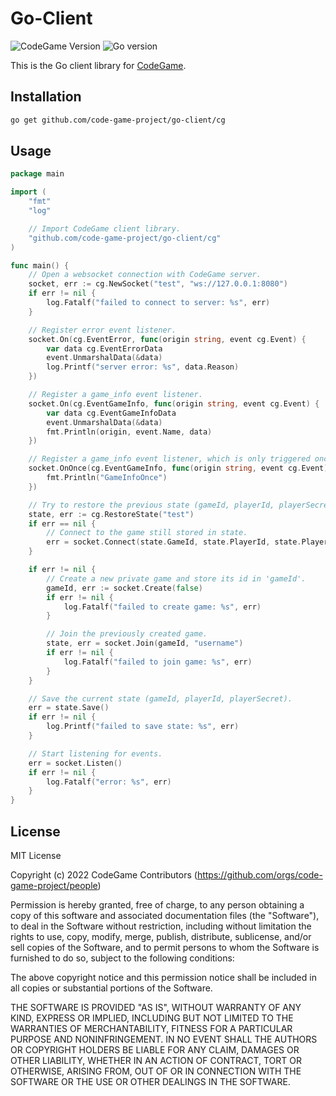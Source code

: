 # Go-Client
![CodeGame Version](https://img.shields.io/badge/CodeGame-v0.0.7-orange)
![Go version](https://img.shields.io/github/go-mod/go-version/code-game-project/go-client)

This is the Go client library for [CodeGame](https://code-game-project.github.io/).

## Installation

```sh
go get github.com/code-game-project/go-client/cg
```

## Usage

```go
package main

import (
	"fmt"
	"log"

	// Import CodeGame client library.
	"github.com/code-game-project/go-client/cg"
)

func main() {
	// Open a websocket connection with CodeGame server.
	socket, err := cg.NewSocket("test", "ws://127.0.0.1:8080")
	if err != nil {
		log.Fatalf("failed to connect to server: %s", err)
	}

	// Register error event listener.
	socket.On(cg.EventError, func(origin string, event cg.Event) {
		var data cg.EventErrorData
		event.UnmarshalData(&data)
		log.Printf("server error: %s", data.Reason)
	})

	// Register a game_info event listener.
	socket.On(cg.EventGameInfo, func(origin string, event cg.Event) {
		var data cg.EventGameInfoData
		event.UnmarshalData(&data)
		fmt.Println(origin, event.Name, data)
	})

	// Register a game_info event listener, which is only triggered once.
	socket.OnOnce(cg.EventGameInfo, func(origin string, event cg.Event) {
		fmt.Println("GameInfoOnce")
	})

	// Try to restore the previous state (gameId, playerId, playerSecret).
	state, err := cg.RestoreState("test")
	if err == nil {
		// Connect to the game still stored in state.
		err = socket.Connect(state.GameId, state.PlayerId, state.PlayerSecret)
	}

	if err != nil {
		// Create a new private game and store its id in 'gameId'.
		gameId, err := socket.Create(false)
		if err != nil {
			log.Fatalf("failed to create game: %s", err)
		}

		// Join the previously created game.
		state, err = socket.Join(gameId, "username")
		if err != nil {
			log.Fatalf("failed to join game: %s", err)
		}
	}

	// Save the current state (gameId, playerId, playerSecret).
	err = state.Save()
	if err != nil {
		log.Printf("failed to save state: %s", err)
	}

	// Start listening for events.
	err = socket.Listen()
	if err != nil {
		log.Fatalf("error: %s", err)
	}
}
```

## License

MIT License

Copyright (c) 2022 CodeGame Contributors (https://github.com/orgs/code-game-project/people)

Permission is hereby granted, free of charge, to any person obtaining a copy
of this software and associated documentation files (the "Software"), to deal
in the Software without restriction, including without limitation the rights
to use, copy, modify, merge, publish, distribute, sublicense, and/or sell
copies of the Software, and to permit persons to whom the Software is
furnished to do so, subject to the following conditions:

The above copyright notice and this permission notice shall be included in all
copies or substantial portions of the Software.

THE SOFTWARE IS PROVIDED "AS IS", WITHOUT WARRANTY OF ANY KIND, EXPRESS OR
IMPLIED, INCLUDING BUT NOT LIMITED TO THE WARRANTIES OF MERCHANTABILITY,
FITNESS FOR A PARTICULAR PURPOSE AND NONINFRINGEMENT. IN NO EVENT SHALL THE
AUTHORS OR COPYRIGHT HOLDERS BE LIABLE FOR ANY CLAIM, DAMAGES OR OTHER
LIABILITY, WHETHER IN AN ACTION OF CONTRACT, TORT OR OTHERWISE, ARISING FROM,
OUT OF OR IN CONNECTION WITH THE SOFTWARE OR THE USE OR OTHER DEALINGS IN THE
SOFTWARE.
